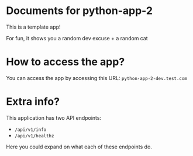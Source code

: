 # Documents for python-app-2

This is a template app!

For fun, it shows you a random dev excuse + a random cat

# How to access the app?

You can access the app by accessing this URL: `python-app-2-dev.test.com` 

# Extra info?

This application has two API endpoints:

- `/api/v1/info`
- `/api/v1/healthz`

Here you could expand on what each of these endpoints do.
